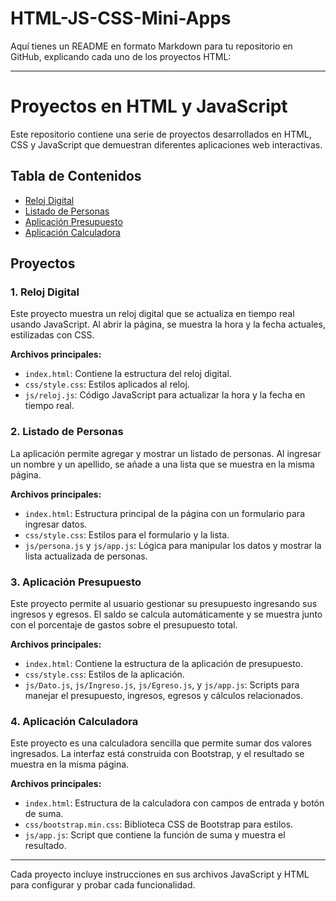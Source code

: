 # HTML-JS-CSS-Mini-Apps

Aquí tienes un README en formato Markdown para tu repositorio en GitHub, explicando cada uno de los proyectos HTML:

---

# Proyectos en HTML y JavaScript

Este repositorio contiene una serie de proyectos desarrollados en HTML, CSS y JavaScript que demuestran diferentes aplicaciones web interactivas.

## Tabla de Contenidos
- [Reloj Digital](#reloj-digital)
- [Listado de Personas](#listado-de-personas)
- [Aplicación Presupuesto](#aplicación-presupuesto)
- [Aplicación Calculadora](#aplicación-calculadora)

## Proyectos

### 1. Reloj Digital
Este proyecto muestra un reloj digital que se actualiza en tiempo real usando JavaScript. Al abrir la página, se muestra la hora y la fecha actuales, estilizadas con CSS.

**Archivos principales:**
- `index.html`: Contiene la estructura del reloj digital.
- `css/style.css`: Estilos aplicados al reloj.
- `js/reloj.js`: Código JavaScript para actualizar la hora y la fecha en tiempo real.

### 2. Listado de Personas
La aplicación permite agregar y mostrar un listado de personas. Al ingresar un nombre y un apellido, se añade a una lista que se muestra en la misma página.

**Archivos principales:**
- `index.html`: Estructura principal de la página con un formulario para ingresar datos.
- `css/style.css`: Estilos para el formulario y la lista.
- `js/persona.js` y `js/app.js`: Lógica para manipular los datos y mostrar la lista actualizada de personas.

### 3. Aplicación Presupuesto
Este proyecto permite al usuario gestionar su presupuesto ingresando sus ingresos y egresos. El saldo se calcula automáticamente y se muestra junto con el porcentaje de gastos sobre el presupuesto total.

**Archivos principales:**
- `index.html`: Contiene la estructura de la aplicación de presupuesto.
- `css/style.css`: Estilos de la aplicación.
- `js/Dato.js`, `js/Ingreso.js`, `js/Egreso.js`, y `js/app.js`: Scripts para manejar el presupuesto, ingresos, egresos y cálculos relacionados.

### 4. Aplicación Calculadora
Este proyecto es una calculadora sencilla que permite sumar dos valores ingresados. La interfaz está construida con Bootstrap, y el resultado se muestra en la misma página.

**Archivos principales:**
- `index.html`: Estructura de la calculadora con campos de entrada y botón de suma.
- `css/bootstrap.min.css`: Biblioteca CSS de Bootstrap para estilos.
- `js/app.js`: Script que contiene la función de suma y muestra el resultado.

---

Cada proyecto incluye instrucciones en sus archivos JavaScript y HTML para configurar y probar cada funcionalidad.
